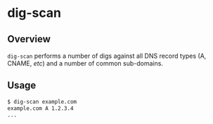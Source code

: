 # dig-scan

## Overview

`dig-scan` performs a number of digs against all DNS record types (A, CNAME, _etc_) and a number
of common sub-domains.

## Usage

```bash
$ dig-scan example.com
example.com A 1.2.3.4
...
```
